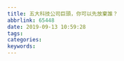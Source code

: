 ```yaml
---
title: 五大科技公司巨頭，你可以先放棄誰？
abbrlink: 65448
date: 2019-09-13 10:59:28
tags:
categories:
keywords:
---
```


